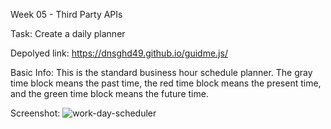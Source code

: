 Week 05 - Third Party APIs

Task: Create a daily planner

Depolyed link: https://dnsghd49.github.io/guidme.js/

Basic Info: This is the standard business hour schedule planner. The gray time block means the past time, the red time block means the present time, and the green time block means the future time. 

Screenshot:
![work-day-scheduler](https://user-images.githubusercontent.com/70901526/96391785-f8f51300-1187-11eb-8a86-e2f50748766b.PNG)
